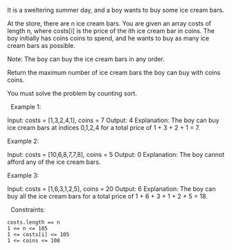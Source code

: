 It is a sweltering summer day, and a boy wants to buy some ice cream bars.

At the store, there are n ice cream bars. You are given an array costs of length n, where costs[i] is the price of the ith ice cream bar in coins. The boy initially has coins coins to spend, and he wants to buy as many ice cream bars as possible. 

Note: The boy can buy the ice cream bars in any order.

Return the maximum number of ice cream bars the boy can buy with coins coins.

You must solve the problem by counting sort.

 
Example 1:

Input: costs = [1,3,2,4,1], coins = 7
Output: 4
Explanation: The boy can buy ice cream bars at indices 0,1,2,4 for a total price of 1 + 3 + 2 + 1 = 7.


Example 2:

Input: costs = [10,6,8,7,7,8], coins = 5
Output: 0
Explanation: The boy cannot afford any of the ice cream bars.


Example 3:

Input: costs = [1,6,3,1,2,5], coins = 20
Output: 6
Explanation: The boy can buy all the ice cream bars for a total price of 1 + 6 + 3 + 1 + 2 + 5 = 18.


 
Constraints:


	costs.length == n
	1 <= n <= 105
	1 <= costs[i] <= 105
	1 <= coins <= 108

